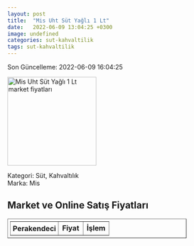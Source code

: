 ```yaml
---
layout: post
title:  "Mis Uht Süt Yağlı 1 Lt"
date:   2022-06-09 13:04:25 +0300
image: undefined
categories: sut-kahvaltilik
tags: sut-kahvaltilik
---
```


Son Güncelleme: 2022-06-09 16:04:25

<img src="undefined" width="200" alt="Mis Uht Süt Yağlı 1 Lt market fiyatları" />

Kategori: Süt, Kahvaltılık
<br />
Marka: Mis

<h2>Market ve Online Satış Fiyatları</h2>

<table border="1" style="padding: 5px;width:80%;">
  <tr>
    <td style="padding: 5px;"><strong>Perakendeci</strong></td>
    <td><strong>Fiyat</strong></td>
    <td><strong>İşlem</strong></td>
  </tr>
  
</table>
